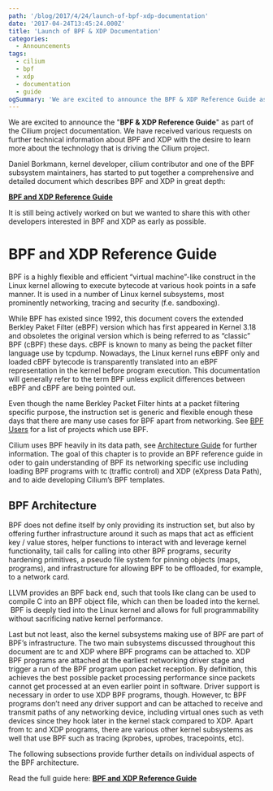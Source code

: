 ```yaml
---
path: '/blog/2017/4/24/launch-of-bpf-xdp-documentation'
date: '2017-04-24T13:45:24.000Z'
title: 'Launch of BPF & XDP Documentation'
categories:
  - Announcements
tags:
  - cilium
  - bpf
  - xdp
  - documentation
  - guide
ogSummary: 'We are excited to announce the BPF & XDP Reference Guide as part of the Cilium project documentation. We have received various requests on further technical information about BPF and XDP with the desire to learn more about the technology that is driving the Cilium project.'
---
```


We are excited to announce the "**BPF & XDP Reference Guide**" as part of the Cilium project documentation. We have received various requests on further technical information about BPF and XDP with the desire to learn more about the technology that is driving the Cilium project.

Daniel Borkmann, kernel developer, cilium contributor and one of the BPF subsystem maintainers, has started to put together a comprehensive and detailed document which describes BPF and XDP in great depth:

**[BPF and XDP Reference Guide](http://docs.cilium.io/en/stable/bpf/)**

It is still being actively worked on but we wanted to share this with other developers interested in BPF and XDP as early as possible.

# BPF and XDP Reference Guide

BPF is a highly flexible and efficient “virtual machine”-like construct in the Linux kernel allowing to execute bytecode at various hook points in a safe manner. It is used in a number of Linux kernel subsystems, most prominently networking, tracing and security (f.e. sandboxing).

While BPF has existed since 1992, this document covers the extended Berkley Paket Filter (eBPF) version which has first appeared in Kernel 3.18 and obsoletes the original version which is being referred to as “classic” BPF (cBPF) these days. cBPF is known to many as being the packet filter language use by tcpdump. Nowadays, the Linux kernel runs eBPF only and loaded cBPF bytecode is transparently translated into an eBPF representation in the kernel before program execution. This documentation will generally refer to the term BPF unless explicit differences between eBPF and cBPF are being pointed out.

Even though the name Berkley Packet Filter hints at a packet filtering specific purpose, the instruction set is generic and flexible enough these days that there are many use cases for BPF apart from networking. See [BPF Users](http://docs.cilium.io/en/stable/bpf/#projects-using-bpf) for a list of projects which use BPF.

Cilium uses BPF heavily in its data path, see [Architecture Guide](http://docs.cilium.io/en/stable/architecture/) for further information. The goal of this chapter is to provide an BPF reference guide in oder to gain understanding of BPF its networking specific use including loading BPF programs with tc (traffic control) and XDP (eXpress Data Path), and to aide developing Cilium’s BPF templates.

## BPF Architecture

BPF does not define itself by only providing its instruction set, but also by offering further infrastructure around it such as maps that act as efficient key / value stores, helper functions to interact with and leverage kernel functionality, tail calls for calling into other BPF programs, security hardening primitives, a pseudo file system for pinning objects (maps, programs), and infrastructure for allowing BPF to be offloaded, for example, to a network card.

LLVM provides an BPF back end, such that tools like clang can be used to compile C into an BPF object file, which can then be loaded into the kernel.  BPF is deeply tied into the Linux kernel and allows for full programmability without sacrificing native kernel performance.

Last but not least, also the kernel subsystems making use of BPF are part of BPF’s infrastructure. The two main subsystems discussed throughout this document are tc and XDP where BPF programs can be attached to. XDP BPF programs are attached at the earliest networking driver stage and trigger a run of the BPF program upon packet reception. By definition, this achieves the best possible packet processing performance since packets cannot get processed at an even earlier point in software. Driver support is necessary in order to use XDP BPF programs, though. However, tc BPF programs don’t need any driver support and can be attached to receive and transmit paths of any networking device, including virtual ones such as veth devices since they hook later in the kernel stack compared to XDP. Apart from tc and XDP programs, there are various other kernel subsystems as well that use BPF such as tracing (kprobes, uprobes, tracepoints, etc).

The following subsections provide further details on individual aspects of the BPF architecture.

Read the full guide here: **[BPF and XDP Reference Guide](http://docs.cilium.io/en/stable/bpf/)**

